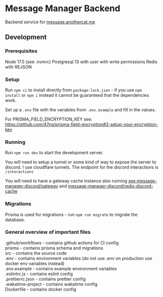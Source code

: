 # Message Manager Backend

Backend service for [message.anothercat.me](https://message.anothercat.me)

## Development

### Prerequisites

Node 17.5 (see .nvmrc)
Postgresql 13 with user with write permissions
Redis with REJSON

### Setup

Run `npm ci` to install directly from `package-lock.json` - if you use `npm install` or `npm i` instead it cannot be guaranteed that the dependencies work.

Set up a `.env` file with the variables from `.env.example` and fill in the values.

For PRISMA_FIELD_ENCRYPTION_KEY see: https://github.com/47ng/prisma-field-encryption#2-setup-your-encryption-key

### Running

Run `npm run dev` to start the development server.

You will need to setup a tunnel or some kind of way to expose the server to discord. I use cloudflare tunnels. The endpoint for the discord interactions is `/interactions`

You will need to have a gateway cache instance also running
[see message-manager-discord/gateway](https://github.com/message-manager-discord/gateway) and [message-manager-discord/redis-discord-cache](https://github.com/message-manager-discord/redis-discord-cache)

### Migrations

Prisma is used for migrations - run `npm run migrate` to migrate the database.

### General overview of important files

.github/workflows - contains github actions for CI config  
prisma - contains prisma schema and migrations  
src - contains the source code  
.env - contains environment variables (do not use .env on production use docker env variables instead)  
.env.example - contains example environment variables  
.eslintrc.js - contains eslint config  
.prettierrc.json - contains prettier config  
.wakatime-project - contains wakatime config  
Dockerfile - contains docker config
